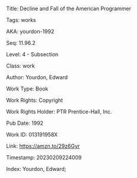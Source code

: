 Title:  Decline and Fall of the American Programmer

Tags:   works

AKA:    yourdon-1992

Seq:    11.96.2

Level:  4 - Subsection

Class:  work

Author: Yourdon, Edward

Work Type: Book

Work Rights: Copyright

Work Rights Holder: PTR Prentice-Hall, Inc.

Pub Date: 1992

Work ID: 013191958X

Link:   https://amzn.to/29z6Gyr

Timestamp: 20230209224009

Index:  Yourdon, Edward; 
